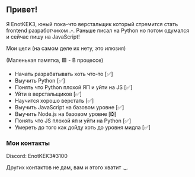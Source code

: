 ## Привет!
Я EnotKEK3, юный пока-что верстальщик который стремится стать frontend разработчиком .-.
Раньше писал на Python но потом одумался и сейчас пишу на JavaScript!

Мои цели (на самом деле их нету, это илюзия)

(Маленькая памятка, 🟩 - В процессе)

  - Начать разрабатывать хоть что-то [✅]
  - Выучить Python [✅]
  - Понять что Python плохой ЯП и уйти на JS [✅]
  - Уйти в верстальщиков [✅]
  - Научится хорошо верстать [✅]
  - Выучить JavaScript на базовом уровне [✅]
  - Выучить Node.js на базовом уровне [❎]
  - Понять что JS плохой яп и уйти на Python [✅]
  - Умереть до того как дойду хоть до уровня мидла [✅]

### Мои контакты
Discord: EnotKEK3#3100

Других контактов не дам, вам и этого хватит ._.
